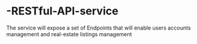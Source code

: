 # -RESTful-API-service
The service will expose a set of Endpoints that will enable users accounts management and real-estate listings management
